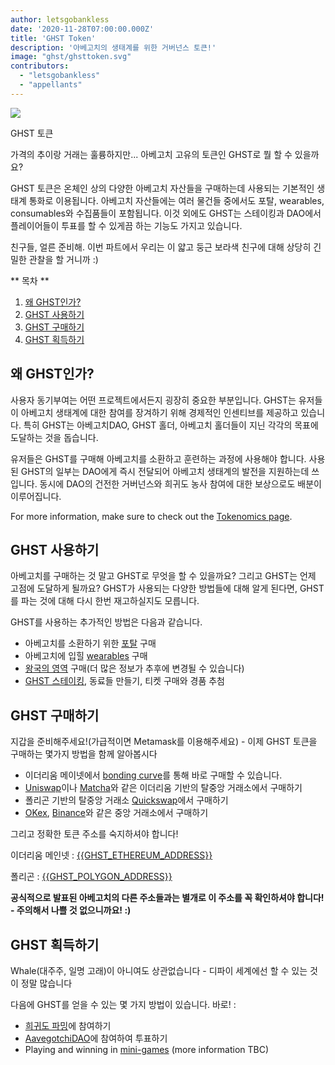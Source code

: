 ```yaml
---
author: letsgobankless
date: '2020-11-28T07:00:00.000Z'
title: 'GHST Token'
description: '아베고치의 생태계를 위한 거버넌스 토큰!'
image: "ghst/ghsttoken.svg"
contributors:
  - "letsgobankless"
  - "appellants"
---
```


<div class="headerImageContainer">
<img class="headerImage" src="/ghst/ghst.gif">
<p class="headerImageText">GHST 토큰</p>
</div>

가격의 추이랑 거래는 훌륭하지만... 아베고치 고유의 토큰인 GHST로 뭘 할 수 있을까요?

GHST 토큰은 온체인 상의 다양한 아베고치 자산들을 구매하는데 사용되는 기본적인 생태계 통화로 이용됩니다. 아베고치 자산들에는 여러 물건들 중에서도 포탈, wearables, consumables와 수집품들이 포함됩니다. 이것 외에도 GHST는 스테이킹과 DAO에서 플레이어들이 투표를 할 수 있게끔 하는 기능도 가지고 있습니다.

친구들, 얼른 준비해. 이번 파트에서 우리는 이 얇고 둥근 보라색 친구에 대해 상당히 긴밀한 관찰을 할 거니까 :)

<div class="contentsBox">

** 목차 **

<ol>
<li><a href=#why-ghst>왜 GHST인가?</a></li>
<li><a href=#using-ghst>GHST 사용하기</a></li>
<li><a href=#buying-ghst>GHST 구매하기</a></li>
<li><a href=#earning-ghst>GHST 획득하기</a></li>
</ol>

</div>

## 왜 GHST인가?
사용자 동기부여는 어떤 프로젝트에서든지 굉장히 중요한 부분입니다. GHST는 유저들이 아베고치 생태계에 대한 참여를 장겨하기 위해 경제적인 인센티브를 제공하고 있습니다. 특히 GHST는 아베고치DAO, GHST 홀더, 아베고치 홀더들이 지닌 각각의 목표에 도달하는 것을 돕습니다.

유저들은 GHST를 구매해 아베고치를 소환하고 훈련하는 과정에 사용해야 합니다. 사용된 GHST의 일부는 DAO에게 즉시 전달되어 아베고치 생태계의 발전을 지원하는데 쓰입니다. 동시에 DAO의 건전한 거버넌스와 희귀도 농사 참여에 대한 보상으로도 배분이 이루어집니다.

For more information, make sure to check out the [Tokenomics page](/tokenomics).

## GHST 사용하기
아베고치를 구매하는 것 말고 GHST로 무엇을 할 수 있을까요? 그리고 GHST는 언제 고점에 도달하게 될까요? GHST가 사용되는 다양한 방법들에 대해 알게 된다면, GHST를 파는 것에 대해 다시 한번 재고하실지도 모릅니다.

GHST를 사용하는 추가적인 방법은 다음과 같습니다.

* 아베고치를 소환하기 위한 [포탈](/portals) 구매
* 아베고치에 입힐 [wearables](/wearables) 구매
* [왕국의 영역](/metaverse) 구매(더 많은 정보가 추후에 변경될 수 있습니다)
* [GHST 스테이킹](/staking), 동료들 만들기, 티켓 구매와 경품 추첨

## GHST 구매하기
지갑을 준비해주세요!(가급적이면 Metamask를 이용해주세요) - 이제 GHST 토큰을 구매하는 몇가지 방법을 함께 알아봅시다

* 이더리움 메이넷에서 [bonding curve](/curve)를 통해 바로 구매할 수 있습니다.
* [Uniswap](https://app.uniswap.org/#/swap?inputCurrency=ETH&outputCurrency=0x3f382dbd960e3a9bbceae22651e88158d2791550)이나 [Matcha](https://matcha.xyz/markets/GHST)와 같은 이더리움 기반의 탈중앙 거래소에서 구매하기
* 폴리곤 기반의 탈중앙 거래소 [Quickswap](https://quickswap.exchange/#/swap?outputCurrency=0x385eeac5cb85a38a9a07a70c73e0a3271cfb54a7)에서 구매하기
* [OKex](https://www.okex.com/spot/trade/ghst-eth#type=1), [Binance](https://www.binance.com/en/trade/GHST_ETH?layout=pro)와 같은 중앙 거래소에서 구매하기

그리고 정확한 토큰 주소를 숙지하셔야 합니다!

이더리움 메인넷 : [{{GHST_ETHEREUM_ADDRESS}}](https://etherscan.io/token/{{GHST_ETHEREUM_ADDRESS}})

폴리곤 :  [{{GHST_POLYGON_ADDRESS}}](https://explorer-mainnet.maticvigil.com/address/{{GHST_POLYGON_ADDRESS}}/transactions)

**공식적으로 발표된 아베고치의 다른 주소들과는 별개로 이 주소를 꼭 확인하셔야 합니다! - 주의해서 나쁠 것 없으니까요! :)**

## GHST 획득하기
Whale(대주주, 일명 고래)이 아니여도 상관없습니다 - 디파이 세계에선 할 수 있는 것이 정말 많습니다

다음에 GHST를 얻을 수 있는 몇 가지 방법이 있습니다. 바로! :

* [희귀도 파밍](/rarity-farming)에 참여하기
* [AavegotchiDAO](/dao)에 참여하여 투표하기
* Playing and winning in [mini-games](/minigames) (more information TBC)




